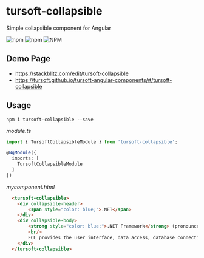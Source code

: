 # tursoft-collapsible

Simple collapsible component for Angular

![npm](https://img.shields.io/npm/v/tursoft-collapsible)
![npm](https://img.shields.io/npm/dt/tursoft-collapsible)
![NPM](https://img.shields.io/npm/l/tursoft-collapsible)

## Demo Page
* https://stackblitz.com/edit/tursoft-collapsible
* https://tursoft.github.io/tursoft-angular-components/#/tursoft-collapsible

## Usage

```
npm i tursoft-collapsible --save
```

*module.ts*
```typescript
import { TursoftCollapsibleModule } from 'tursoft-collapsible';

@NgModule({
  imports: [    
    TursoftCollapsibleModule
  ]
})
```

*mycomponent.html*
```html
  <tursoft-collapsible>
    <div collapsible-header>
        <span style="color: blue;">.NET</span>
    </div>
    <div collapsible-body>
        <strong style="color: blue;">.NET Framework</strong> (pronounced as "dot net") is a software framework developed by Microsoft that runs primarily on Microsoft Windows. It includes a large class library called Framework Class Library (FCL) and provides language interoperability (each language can use code written in other languages) across several programming languages. Programs written for .NET Framework execute in a software environment (in contrast to a hardware environment) named the Common Language Runtime (CLR). The CLR is an application virtual machine that provides services such as security, memory management, and exception handling. As such, computer code written using .NET Framework is called "managed code". FCL and CLR together constitute the .NET Framework.
        <br/>
        FCL provides the user interface, data access, database connectivity, cryptography, web application development, numeric algorithms, and network communications. Programmers produce software by combining their source code with .NET Framework and other libraries. The framework is intended to be used by most new applications created for the Windows platform. Microsoft also produces an integrated development environment for .NET software called Visual Studio.    
    </div>
  </tursoft-collapsible>
```
